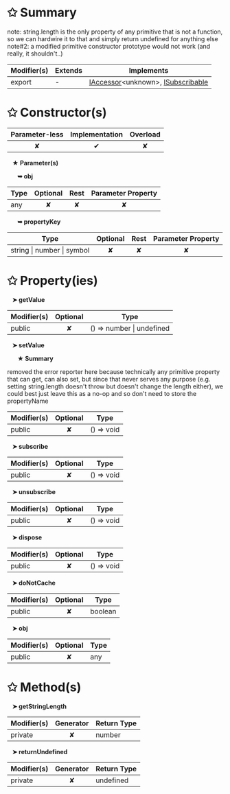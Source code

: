 # &#10025; Summary

note: string.length is the only property of any primitive that is not a function,
so we can hardwire it to that and simply return undefined for anything else
note#2: a modified primitive constructor prototype would not work (and really, it shouldn't..)

| Modifier(s)                            | Extends                      | Implements                                    |
|----------------------------------------|------------------------------|-----------------------------------------------|
| export | - | [IAccessor](/runtime/interface/observation/iaccessor.md)&lt;unknown&gt;, [ISubscribable](/runtime/interface/observation/isubscribable.md) |

# &#10025; Constructor(s)

| Parameter-less                         | Implementation                          | Overload                          |
|:--------------------------------------:|:---------------------------------------:|:---------------------------------:|
| ✘ | ✔ | ✘ |

&nbsp;&nbsp; **&#9733; Parameter(s)**

&nbsp;&nbsp;&nbsp;&nbsp;&nbsp; **&#10149; obj**

| Type                        | Optional                           | Rest                          | Parameter Property                          |
|-----------------------------|:----------------------------------:|:-----------------------------:|:-------------------------------------------:|
| any | ✘  | ✘ | ✘ |

&nbsp;&nbsp;&nbsp;&nbsp;&nbsp; **&#10149; propertyKey**

| Type                        | Optional                           | Rest                          | Parameter Property                          |
|-----------------------------|:----------------------------------:|:-----------------------------:|:-------------------------------------------:|
| string &#124; number &#124; symbol | ✘  | ✘ | ✘ |

# &#10025; Property(ies)

&nbsp;&nbsp; **&#10148; getValue**

| Modifier(s)                               | Optional                           | Type                         |
|-------------------------------------------|:----------------------------------:|------------------------------|
| public | ✘ | () =&gt; number &#124; undefined |

&nbsp;&nbsp; **&#10148; setValue**

&nbsp;&nbsp;&nbsp;&nbsp;&nbsp; **&#9733; Summary**

removed the error reporter here because technically any primitive property that can get, can also set,
but since that never serves any purpose (e.g. setting string.length doesn't throw but doesn't change the length either),
we could best just leave this as a no-op and so don't need to store the propertyName

| Modifier(s)                               | Optional                           | Type                         |
|-------------------------------------------|:----------------------------------:|------------------------------|
| public | ✘ | () =&gt; void |

&nbsp;&nbsp; **&#10148; subscribe**

| Modifier(s)                               | Optional                           | Type                         |
|-------------------------------------------|:----------------------------------:|------------------------------|
| public | ✘ | () =&gt; void |

&nbsp;&nbsp; **&#10148; unsubscribe**

| Modifier(s)                               | Optional                           | Type                         |
|-------------------------------------------|:----------------------------------:|------------------------------|
| public | ✘ | () =&gt; void |

&nbsp;&nbsp; **&#10148; dispose**

| Modifier(s)                               | Optional                           | Type                         |
|-------------------------------------------|:----------------------------------:|------------------------------|
| public | ✘ | () =&gt; void |

&nbsp;&nbsp; **&#10148; doNotCache**

| Modifier(s)                               | Optional                           | Type                         |
|-------------------------------------------|:----------------------------------:|------------------------------|
| public | ✘ | boolean |

&nbsp;&nbsp; **&#10148; obj**

| Modifier(s)                               | Optional                           | Type                         |
|-------------------------------------------|:----------------------------------:|------------------------------|
| public | ✘ | any |

# &#10025; Method(s)

&nbsp;&nbsp; **&#10148; getStringLength**

| Modifier(s)                              | Generator                          | Return Type                       |
|------------------------------------------|:----------------------------------:|-----------------------------------|
| private | ✘ | number |

&nbsp;&nbsp; **&#10148; returnUndefined**

| Modifier(s)                              | Generator                          | Return Type                       |
|------------------------------------------|:----------------------------------:|-----------------------------------|
| private | ✘ | undefined |